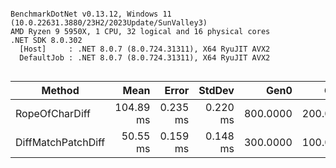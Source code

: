 ```

BenchmarkDotNet v0.13.12, Windows 11 (10.0.22631.3880/23H2/2023Update/SunValley3)
AMD Ryzen 9 5950X, 1 CPU, 32 logical and 16 physical cores
.NET SDK 8.0.302
  [Host]     : .NET 8.0.7 (8.0.724.31311), X64 RyuJIT AVX2
  DefaultJob : .NET 8.0.7 (8.0.724.31311), X64 RyuJIT AVX2


```
| Method             | Mean      | Error    | StdDev   | Gen0     | Gen1     | Allocated |
|------------------- |----------:|---------:|---------:|---------:|---------:|----------:|
| RopeOfCharDiff     | 104.89 ms | 0.235 ms | 0.220 ms | 800.0000 | 200.0000 |  13.27 MB |
| DiffMatchPatchDiff |  50.55 ms | 0.159 ms | 0.148 ms | 300.0000 | 100.0000 |   4.96 MB |
